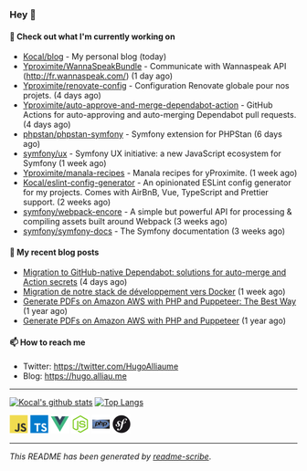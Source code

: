 ### Hey 👋

#### 👷 Check out what I'm currently working on

- [Kocal/blog](https://github.com/Kocal/blog) - My personal blog (today)
- [Yproximite/WannaSpeakBundle](https://github.com/Yproximite/WannaSpeakBundle) - Communicate with Wannaspeak API (http://fr.wannaspeak.com/) (1 day ago)
- [Yproximite/renovate-config](https://github.com/Yproximite/renovate-config) - Configuration Renovate globale pour nos projets. (4 days ago)
- [Yproximite/auto-approve-and-merge-dependabot-action](https://github.com/Yproximite/auto-approve-and-merge-dependabot-action) - GitHub Actions for auto-approving and auto-merging Dependabot pull requests. (4 days ago)
- [phpstan/phpstan-symfony](https://github.com/phpstan/phpstan-symfony) - Symfony extension for PHPStan (6 days ago)
- [symfony/ux](https://github.com/symfony/ux) - Symfony UX initiative: a new JavaScript ecosystem for Symfony (1 week ago)
- [Yproximite/manala-recipes](https://github.com/Yproximite/manala-recipes) - Manala recipes for yProximite. (1 week ago)
- [Kocal/eslint-config-generator](https://github.com/Kocal/eslint-config-generator) - An opinionated ESLint config generator for my projects. Comes with AirBnB, Vue, TypeScript and Prettier support.  (2 weeks ago)
- [symfony/webpack-encore](https://github.com/symfony/webpack-encore) - A simple but powerful API for processing &amp; compiling assets built around Webpack (3 weeks ago)
- [symfony/symfony-docs](https://github.com/symfony/symfony-docs) - The Symfony documentation (3 weeks ago)

#### 📜 My recent blog posts

- [Migration to GitHub-native Dependabot: solutions for auto-merge and Action secrets](https://hugo.alliau.me/2021/05/04/migration-to-github-native-dependabot-solutions-for-auto-merge-and-action-secrets/) (4 days ago)
- [Migration de notre stack de développement vers Docker](https://hugo.alliau.me/2021/04/26/migration-stack-developpement/) (1 week ago)
- [Generate PDFs on Amazon AWS with PHP and Puppeteer: The Best Way](https://hugo.alliau.me/2020/04/21/generate-pdfs-on-amazon-aws-with-php-and-puppeteer-the-best-way/) (1 year ago)
- [Generate PDFs on Amazon AWS with PHP and Puppeteer](https://hugo.alliau.me/2020/01/02/generate-pdfs-on-amazon-aws-with-php-and-puppeteer/) (1 year ago)

#### 📫 How to reach me

- Twitter: https://twitter.com/HugoAlliaume
- Blog: https://hugo.alliau.me

---

[![Kocal's github stats](https://github-readme-stats.vercel.app/api?username=Kocal&count_private=true&hide=stars)](https://github.com/anuraghazra/github-readme-stats)
[![Top Langs](https://github-readme-stats.vercel.app/api/top-langs/?username=Kocal&layout=compact)](https://github.com/anuraghazra/github-readme-stats)

<img src="https://raw.githubusercontent.com/devicons/devicon/master/icons/javascript/javascript-original.svg" alt="javascript" title="javascript" width="32" height="32"/> <img src="https://raw.githubusercontent.com/devicons/devicon/master/icons/typescript/typescript-original.svg" alt="typescript" title="typescript" width="32" height="32"/> <img src="https://raw.githubusercontent.com/devicons/devicon/master/icons/vuejs/vuejs-original.svg" alt="vuejs" title="vuejs" width="32" height="32"/> <img src="https://raw.githubusercontent.com/devicons/devicon/master/icons/nodejs/nodejs-original.svg" alt="nodejs" title="nodejs" width="32" height="32"/> <img src="https://raw.githubusercontent.com/devicons/devicon/master/icons/php/php-original.svg" alt="php" title="php" width="32" height="32"/> <img src="https://raw.githubusercontent.com/devicons/devicon/master/icons/symfony/symfony-original.svg" alt="symfony" title="symfony" width="32" height="32"/> 

---

_This README has been generated by [readme-scribe](https://github.com/muesli/readme-scribe/)_.

